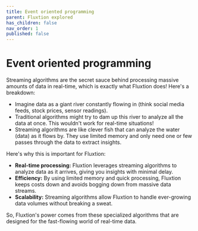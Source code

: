 ```yaml
---
title: Event oriented programming
parent: Fluxtion explored
has_children: false
nav_order: 1
published: false
---
```

# Event oriented programming

Streaming algorithms are the secret sauce behind processing massive amounts of data in real-time, which is exactly 
what Fluxtion does! Here's a breakdown:

* Imagine data as a giant river constantly flowing in (think social media feeds, stock prices, sensor readings).
* Traditional algorithms might try to dam up this river to analyze all the data at once.  This wouldn't work for real-time situations!
* Streaming algorithms are like clever fish that can analyze the water (data) as it flows by. They use limited memory and only need one or few passes through the data to extract insights.

Here's why this is important for Fluxtion:

* **Real-time processing:** Fluxtion leverages streaming algorithms to analyze data as it arrives, giving you insights with minimal delay.
* **Efficiency:**  By using limited memory and quick processing, Fluxtion keeps costs down and avoids bogging down from massive data streams.
* **Scalability:** Streaming algorithms allow Fluxtion to handle ever-growing data volumes without breaking a sweat.

So, Fluxtion's power comes from these specialized algorithms that are designed for the fast-flowing world of real-time data. 